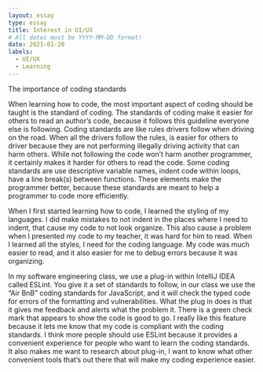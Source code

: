 ```yaml
---
layout: essay
type: essay
title: Interest in UI/UX
# All dates must be YYYY-MM-DD format!
date: 2021-01-20
labels:
  - UI/UX
  - Learning
---
```


The importance of coding standards

When learning how to code, the most important aspect of coding should be taught is the standard of coding. The standards of coding make it easier for others to read an author’s code, because it follows this guideline everyone else is following. Coding standards are like rules drivers follow when driving on the road. When all the drivers follow the rules, is easier for others to driver because they are  not performing illegally driving activity that can harm others. While not following the code won’t harm another programmer, it certainly makes it harder for others to read the code. Some coding standards are use descriptive variable names, indent code within loops, have a line break(s) between functions. These elements make the programmer better, because these standards are meant to help a programmer to code more efficiently. 

When I first started learning how to code, I learned the styling of my languages. I did make mistakes to not indent in the places where I need to indent, that cause my code to not look organize. This also cause a problem when I presented my code to my teacher, it was hard for him to read. When I learned all the styles, I need for the coding language. My code was much easier to read, and it also easier for me to debug errors because it was organizing. 

In my software engineering class, we use a plug-in within IntelliJ IDEA called ESLint. You give it a set of standards to follow, in our class we use the “Air BnB” coding standards for JavaScript, and it will check the typed code for errors of the formatting and vulnerabilities. What the plug in does is that it gives me feedback and alerts what the problem it. There is a green check mark that appears to show the code is good to go. I really like this feature because it lets me know that my code is compliant with the coding standards. I think more people should use ESLint because it provides a convenient experience for people who want to learn the coding standards. It also makes me want to research about plug-in, I want to know what other convenient tools that’s out there that will make my coding experience easier.  
